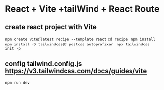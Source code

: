 # React + Vite +tailWind + React Route
## create react project with Vite
`npm create vite@latest recipe --template react` 
`cd recipe `
`npm install`
`npm install -D tailwindcss@3 postcss autoprefixer `
`npx tailwindcss init -p`

## config tailwind.config.js   https://v3.tailwindcss.com/docs/guides/vite
`npm run dev`






